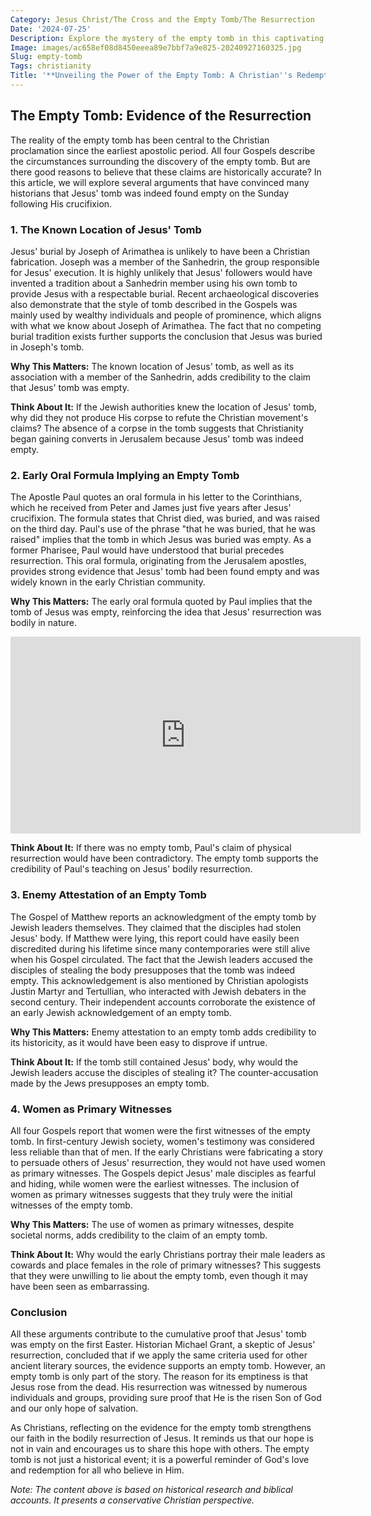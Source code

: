 ```yaml
---
Category: Jesus Christ/The Cross and the Empty Tomb/The Resurrection
Date: '2024-07-25'
Description: Explore the mystery of the empty tomb in this captivating article. Uncover the secrets behind this historical event and its significance.
Image: images/ac658ef08d8450eeea89e7bbf7a9e825-20240927160325.jpg
Slug: empty-tomb
Tags: christianity
Title: '**Unveiling the Power of the Empty Tomb: A Christian''s Redemption Story**'
---
```


## The Empty Tomb: Evidence of the Resurrection

The reality of the empty tomb has been central to the Christian proclamation since the earliest apostolic period. All four Gospels describe the circumstances surrounding the discovery of the empty tomb. But are there good reasons to believe that these claims are historically accurate? In this article, we will explore several arguments that have convinced many historians that Jesus' tomb was indeed found empty on the Sunday following His crucifixion.

### 1. The Known Location of Jesus' Tomb

Jesus' burial by Joseph of Arimathea is unlikely to have been a Christian fabrication. Joseph was a member of the Sanhedrin, the group responsible for Jesus' execution. It is highly unlikely that Jesus' followers would have invented a tradition about a Sanhedrin member using his own tomb to provide Jesus with a respectable burial. Recent archaeological discoveries also demonstrate that the style of tomb described in the Gospels was mainly used by wealthy individuals and people of prominence, which aligns with what we know about Joseph of Arimathea. The fact that no competing burial tradition exists further supports the conclusion that Jesus was buried in Joseph's tomb.

**Why This Matters:** The known location of Jesus' tomb, as well as its association with a member of the Sanhedrin, adds credibility to the claim that Jesus' tomb was empty.

**Think About It:** If the Jewish authorities knew the location of Jesus' tomb, why did they not produce His corpse to refute the Christian movement's claims? The absence of a corpse in the tomb suggests that Christianity began gaining converts in Jerusalem because Jesus' tomb was indeed empty.

### 2. Early Oral Formula Implying an Empty Tomb

The Apostle Paul quotes an oral formula in his letter to the Corinthians, which he received from Peter and James just five years after Jesus' crucifixion. The formula states that Christ died, was buried, and was raised on the third day. Paul's use of the phrase "that he was buried, that he was raised" implies that the tomb in which Jesus was buried was empty. As a former Pharisee, Paul would have understood that burial precedes resurrection. This oral formula, originating from the Jerusalem apostles, provides strong evidence that Jesus' tomb had been found empty and was widely known in the early Christian community.

**Why This Matters:** The early oral formula quoted by Paul implies that the tomb of Jesus was empty, reinforcing the idea that Jesus' resurrection was bodily in nature.


<iframe width="560" height="315" src="https://www.youtube.com/embed/iUh7KfdQvE4" frameborder="0" allow="autoplay; encrypted-media" allowfullscreen></iframe>


**Think About It:** If there was no empty tomb, Paul's claim of physical resurrection would have been contradictory. The empty tomb supports the credibility of Paul's teaching on Jesus' bodily resurrection.

### 3. Enemy Attestation of an Empty Tomb

The Gospel of Matthew reports an acknowledgment of the empty tomb by Jewish leaders themselves. They claimed that the disciples had stolen Jesus' body. If Matthew were lying, this report could have easily been discredited during his lifetime since many contemporaries were still alive when his Gospel circulated. The fact that the Jewish leaders accused the disciples of stealing the body presupposes that the tomb was indeed empty. This acknowledgement is also mentioned by Christian apologists Justin Martyr and Tertullian, who interacted with Jewish debaters in the second century. Their independent accounts corroborate the existence of an early Jewish acknowledgement of an empty tomb.

**Why This Matters:** Enemy attestation to an empty tomb adds credibility to its historicity, as it would have been easy to disprove if untrue.

**Think About It:** If the tomb still contained Jesus' body, why would the Jewish leaders accuse the disciples of stealing it? The counter-accusation made by the Jews presupposes an empty tomb.

### 4. Women as Primary Witnesses

All four Gospels report that women were the first witnesses of the empty tomb. In first-century Jewish society, women's testimony was considered less reliable than that of men. If the early Christians were fabricating a story to persuade others of Jesus' resurrection, they would not have used women as primary witnesses. The Gospels depict Jesus' male disciples as fearful and hiding, while women were the earliest witnesses. The inclusion of women as primary witnesses suggests that they truly were the initial witnesses of the empty tomb.

**Why This Matters:** The use of women as primary witnesses, despite societal norms, adds credibility to the claim of an empty tomb.

**Think About It:** Why would the early Christians portray their male leaders as cowards and place females in the role of primary witnesses? This suggests that they were unwilling to lie about the empty tomb, even though it may have been seen as embarrassing.

### Conclusion

All these arguments contribute to the cumulative proof that Jesus' tomb was empty on the first Easter. Historian Michael Grant, a skeptic of Jesus' resurrection, concluded that if we apply the same criteria used for other ancient literary sources, the evidence supports an empty tomb. However, an empty tomb is only part of the story. The reason for its emptiness is that Jesus rose from the dead. His resurrection was witnessed by numerous individuals and groups, providing sure proof that He is the risen Son of God and our only hope of salvation.

As Christians, reflecting on the evidence for the empty tomb strengthens our faith in the bodily resurrection of Jesus. It reminds us that our hope is not in vain and encourages us to share this hope with others. The empty tomb is not just a historical event; it is a powerful reminder of God's love and redemption for all who believe in Him.

*Note: The content above is based on historical research and biblical accounts. It presents a conservative Christian perspective.*